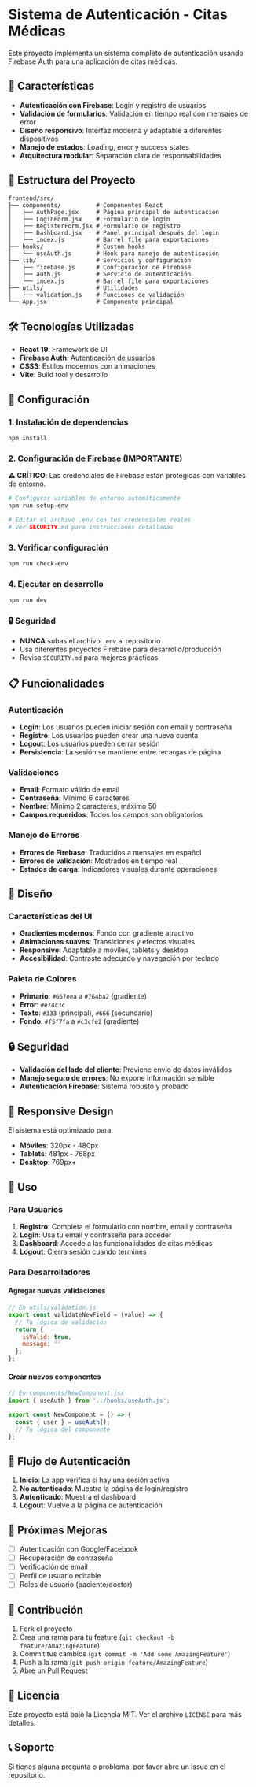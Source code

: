 # Sistema de Autenticación - Citas Médicas

Este proyecto implementa un sistema completo de autenticación usando Firebase Auth para una aplicación de citas médicas.

## 🚀 Características

- **Autenticación con Firebase**: Login y registro de usuarios
- **Validación de formularios**: Validación en tiempo real con mensajes de error
- **Diseño responsivo**: Interfaz moderna y adaptable a diferentes dispositivos
- **Manejo de estados**: Loading, error y success states
- **Arquitectura modular**: Separación clara de responsabilidades

## 📁 Estructura del Proyecto

```
frontend/src/
├── components/          # Componentes React
│   ├── AuthPage.jsx     # Página principal de autenticación
│   ├── LoginForm.jsx    # Formulario de login
│   ├── RegisterForm.jsx # Formulario de registro
│   ├── Dashboard.jsx    # Panel principal después del login
│   └── index.js         # Barrel file para exportaciones
├── hooks/               # Custom hooks
│   └── useAuth.js       # Hook para manejo de autenticación
├── lib/                 # Servicios y configuración
│   ├── firebase.js      # Configuración de Firebase
│   ├── auth.js          # Servicio de autenticación
│   └── index.js         # Barrel file para exportaciones
├── utils/               # Utilidades
│   └── validation.js    # Funciones de validación
└── App.jsx              # Componente principal
```

## 🛠️ Tecnologías Utilizadas

- **React 19**: Framework de UI
- **Firebase Auth**: Autenticación de usuarios
- **CSS3**: Estilos modernos con animaciones
- **Vite**: Build tool y desarrollo

## 🔧 Configuración

### 1. Instalación de dependencias

```bash
npm install
```

### 2. Configuración de Firebase (IMPORTANTE)

**⚠️ CRÍTICO**: Las credenciales de Firebase están protegidas con variables de entorno.

```bash
# Configurar variables de entorno automáticamente
npm run setup-env

# Editar el archivo .env con tus credenciales reales
# Ver SECURITY.md para instrucciones detalladas
```

### 3. Verificar configuración

```bash
npm run check-env
```

### 4. Ejecutar en desarrollo

```bash
npm run dev
```

### 🔒 Seguridad

- **NUNCA** subas el archivo `.env` al repositorio
- Usa diferentes proyectos Firebase para desarrollo/producción
- Revisa `SECURITY.md` para mejores prácticas

## 📋 Funcionalidades

### Autenticación

- **Login**: Los usuarios pueden iniciar sesión con email y contraseña
- **Registro**: Los usuarios pueden crear una nueva cuenta
- **Logout**: Los usuarios pueden cerrar sesión
- **Persistencia**: La sesión se mantiene entre recargas de página

### Validaciones

- **Email**: Formato válido de email
- **Contraseña**: Mínimo 6 caracteres
- **Nombre**: Mínimo 2 caracteres, máximo 50
- **Campos requeridos**: Todos los campos son obligatorios

### Manejo de Errores

- **Errores de Firebase**: Traducidos a mensajes en español
- **Errores de validación**: Mostrados en tiempo real
- **Estados de carga**: Indicadores visuales durante operaciones

## 🎨 Diseño

### Características del UI

- **Gradientes modernos**: Fondo con gradiente atractivo
- **Animaciones suaves**: Transiciones y efectos visuales
- **Responsive**: Adaptable a móviles, tablets y desktop
- **Accesibilidad**: Contraste adecuado y navegación por teclado

### Paleta de Colores

- **Primario**: `#667eea` a `#764ba2` (gradiente)
- **Error**: `#e74c3c`
- **Texto**: `#333` (principal), `#666` (secundario)
- **Fondo**: `#f5f7fa` a `#c3cfe2` (gradiente)

## 🔒 Seguridad

- **Validación del lado del cliente**: Previene envío de datos inválidos
- **Manejo seguro de errores**: No expone información sensible
- **Autenticación Firebase**: Sistema robusto y probado

## 📱 Responsive Design

El sistema está optimizado para:

- **Móviles**: 320px - 480px
- **Tablets**: 481px - 768px
- **Desktop**: 769px+

## 🚀 Uso

### Para Usuarios

1. **Registro**: Completa el formulario con nombre, email y contraseña
2. **Login**: Usa tu email y contraseña para acceder
3. **Dashboard**: Accede a las funcionalidades de citas médicas
4. **Logout**: Cierra sesión cuando termines

### Para Desarrolladores

#### Agregar nuevas validaciones

```javascript
// En utils/validation.js
export const validateNewField = (value) => {
  // Tu lógica de validación
  return {
    isValid: true,
    message: ''
  };
};
```

#### Crear nuevos componentes

```javascript
// En components/NewComponent.jsx
import { useAuth } from '../hooks/useAuth.js';

export const NewComponent = () => {
  const { user } = useAuth();
  // Tu lógica del componente
};
```

## 🔄 Flujo de Autenticación

1. **Inicio**: La app verifica si hay una sesión activa
2. **No autenticado**: Muestra la página de login/registro
3. **Autenticado**: Muestra el dashboard
4. **Logout**: Vuelve a la página de autenticación

## 📝 Próximas Mejoras

- [ ] Autenticación con Google/Facebook
- [ ] Recuperación de contraseña
- [ ] Verificación de email
- [ ] Perfil de usuario editable
- [ ] Roles de usuario (paciente/doctor)

## 🤝 Contribución

1. Fork el proyecto
2. Crea una rama para tu feature (`git checkout -b feature/AmazingFeature`)
3. Commit tus cambios (`git commit -m 'Add some AmazingFeature'`)
4. Push a la rama (`git push origin feature/AmazingFeature`)
5. Abre un Pull Request

## 📄 Licencia

Este proyecto está bajo la Licencia MIT. Ver el archivo `LICENSE` para más detalles.

## 📞 Soporte

Si tienes alguna pregunta o problema, por favor abre un issue en el repositorio.
